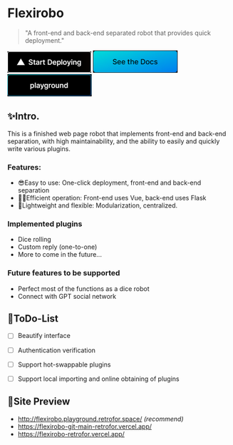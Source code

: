 # Flexirobo

> "A front-end and back-end separated robot that provides quick deployment."

<a style="text-decoration:none" href="https://vercel.com/new/clone?repository-url=https://github.com/retrofor/Flexirobo" target="_blank">
    <img src="./img/vercel.png" alt="Website">
</a>

<a style="text-decoration:none" href="https://flexirobo.retrofor.space" target="_blank">
    <img src="./img/Docs.png" alt="Website">
</a>

<a style="text-decoration:none" href="https://flexirobo.playground.retrofor.space" target="_blank">
    <img src="./img/playground.png" alt="Website">
</a>

## ✨Intro.

This is a finished web page robot that implements front-end and back-end separation, with high maintainability, and the ability to easily and quickly write various plugins.


### Features:

- 😎Easy to use: One-click deployment, front-end and back-end separation
- 🐱‍🏍Efficient operation: Front-end uses Vue, back-end uses Flask
- 💎Lightweight and flexible: Modularization, centralized.


### Implemented plugins

- Dice rolling
- Custom reply (one-to-one)
- More to come in the future...

### Future features to be supported

- Perfect most of the functions as a dice robot
- Connect with GPT social network


## 📌ToDo-List

- [ ] Beautify interface
- [ ] Authentication verification
- [ ] Support hot-swappable plugins
- [ ] Support local importing and online obtaining of plugins


## 🌈Site Preview

- <http://flexirobo.playground.retrofor.space/> _(recommend)_
- <https://flexirobo-git-main-retrofor.vercel.app/>
- <https://flexirobo-retrofor.vercel.app/>
